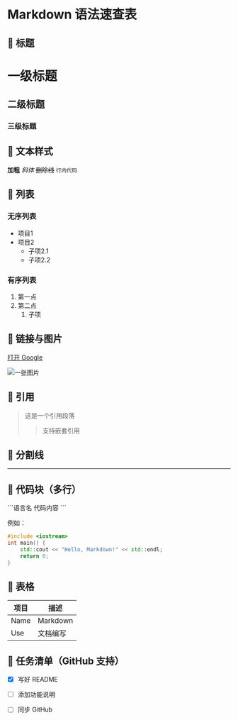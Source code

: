 
# Markdown 语法速查表

## 📌 标题

# 一级标题
## 二级标题
### 三级标题


## 📌 文本样式


**加粗**
*斜体*
~~删除线~~
`行内代码`


## 📌 列表

### 无序列表


- 项目1
- 项目2
  - 子项2.1
  - 子项2.2


### 有序列表


1. 第一点
2. 第二点
   1. 子项


## 📌 链接与图片


[打开 Google](https://www.google.com)

![一张图片](https://via.placeholder.com/150)


## 📌 引用


> 这是一个引用段落
>> 支持嵌套引用


## 📌 分割线


---


## 📌 代码块（多行）

\`\`\`语言名
代码内容
\`\`\`

例如：

```cpp
#include <iostream>
int main() {
    std::cout << "Hello, Markdown!" << std::endl;
    return 0;
}
```

## 📌 表格


| 项目 | 描述 |
|------|------|
| Name | Markdown |
| Use  | 文档编写 |


## 📌 任务清单（GitHub 支持）


- [x] 写好 README
- [ ] 添加功能说明
- [ ] 同步 GitHub



